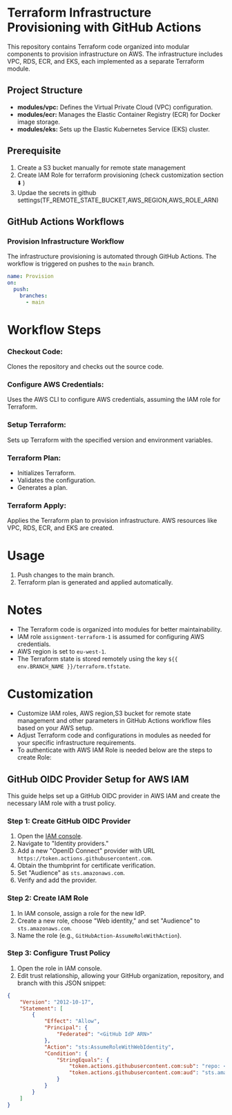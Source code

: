 # Terraform Infrastructure Provisioning with GitHub Actions

This repository contains Terraform code organized into modular components to provision infrastructure on AWS. The infrastructure includes VPC, RDS, ECR, and EKS, each implemented as a separate Terraform module.

## Project Structure

- **modules/vpc:** Defines the Virtual Private Cloud (VPC) configuration.
- **modules/ecr:** Manages the Elastic Container Registry (ECR) for Docker image storage.
- **modules/eks:** Sets up the Elastic Kubernetes Service (EKS) cluster.
## Prerequisite
1. Create a S3 bucket manually for remote state management
2. Create IAM Role for terraform provisioning (check customization section :arrow_down: )
3. Updae the secrets in github settings(TF_REMOTE_STATE_BUCKET,AWS_REGION,AWS_ROLE_ARN)


## GitHub Actions Workflows

### Provision Infrastructure Workflow

The infrastructure provisioning is automated through GitHub Actions. The workflow is triggered on pushes to the `main` branch.

```yaml
name: Provision 
on:
  push:
    branches:
      - main
```
# Workflow Steps

### Checkout Code:

Clones the repository and checks out the source code.

### Configure AWS Credentials:

Uses the AWS CLI to configure AWS credentials, assuming the IAM role for Terraform.

### Setup Terraform:

Sets up Terraform with the specified version and environment variables.

### Terraform Plan:

- Initializes Terraform.
- Validates the configuration.
- Generates a plan.

### Terraform Apply:

Applies the Terraform plan to provision infrastructure.
AWS resources like VPC, RDS, ECR, and EKS are created.

# Usage

1. Push changes to the main branch.
2. Terraform plan is generated and applied automatically.

# Notes

- The Terraform code is organized into modules for better maintainability.
- IAM role `assignment-terraform-1` is assumed for configuring AWS credentials.
- AWS region is set to `eu-west-1`.
- The Terraform state is stored remotely using the key `${{ env.BRANCH_NAME }}/terraform.tfstate`.

# Customization

- Customize IAM roles, AWS region,S3 bucket for remote state management and other parameters in GitHub Actions workflow files based on your AWS setup.
- Adjust Terraform code and configurations in modules as needed for your specific infrastructure requirements.
- To authenticate with AWS IAM Role is needed below are the steps to create Role:

## GitHub OIDC Provider Setup for AWS IAM

This guide helps set up a GitHub OIDC provider in AWS IAM and create the necessary IAM role with a trust policy.

### Step 1: Create GitHub OIDC Provider

1. Open the [IAM console](https://console.aws.amazon.com/iam/).
2. Navigate to "Identity providers."
3. Add a new "OpenID Connect" provider with URL `https://token.actions.githubusercontent.com`.
4. Obtain the thumbprint for certificate verification.
5. Set "Audience" as `sts.amazonaws.com`.
6. Verify and add the provider.

### Step 2: Create IAM Role

1. In IAM console, assign a role for the new IdP.
2. Create a new role, choose "Web identity," and set "Audience" to `sts.amazonaws.com`.
3. Name the role (e.g., `GitHubAction-AssumeRoleWithAction`).

### Step 3: Configure Trust Policy

1. Open the role in IAM console.
2. Edit trust relationship, allowing your GitHub organization, repository, and branch with this JSON snippet:

```json
{
    "Version": "2012-10-17",
    "Statement": [
        {
            "Effect": "Allow",
            "Principal": {
                "Federated": "<GitHub IdP ARN>"
            },
            "Action": "sts:AssumeRoleWithWebIdentity",
            "Condition": {
                "StringEquals": {
                    "token.actions.githubusercontent.com:sub": "repo: <githubOrg/reponame>:*",
                    "token.actions.githubusercontent.com:aud": "sts.amazonaws.com"
                }
            }
        }
    ]
}

